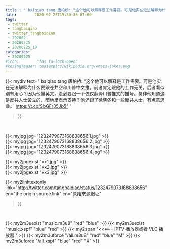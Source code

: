 ```yaml
---
title : " baiqiao tang 唐柏桥: “这个他可以解释是工作需要。可是他实在无法解释为什么要跟苍井空和川普中文推。前者肯定跟他的工作无关，后者看似别有用心？因为他懂英文，没必要跟一个仅仅翻译川普推文的推号。莫非他知道这是反共人士设立的，暗地里表示支持？他还跟了徐晓冬和一些反共人士。有点意思😄。 https://t.co/SbGFr35Jb5”  "
date:        2020-02-25T19:30:36-07:00
tags:
 - twitter
 - tangbaiqiao
 - twitter_tangbaiqiao
 - 202002
 - 20200225
 - 20200225_19
categories:
 - 20200225
#icon:        "fas fa-lock-open"
#resImgTeaser: teaserpics/wikipedia.org/emacs-jokes.png
---
```


{{< mydiv text=" baiqiao tang 唐柏桥: “这个他可以解释是工作需要。可是他实在无法解释为什么要跟苍井空和川普中文推。前者肯定跟他的工作无关，后者看似别有用心？因为他懂英文，没必要跟一个仅仅翻译川普推文的推号。莫非他知道这是反共人士设立的，暗地里表示支持？他还跟了徐晓冬和一些反共人士。有点意思😄。 https://t.co/SbGFr35Jb5”  "
>}}
<br>


 {{< myjpg jpg="1232479073168838656.1.jpg" >}}<br>  {{< myjpg jpg="1232479073168838656.2.jpg" >}}<br>  {{< myjpg jpg="1232479073168838656.3.jpg" >}}<br>  {{< myjpg jpg="1232479073168838656.4.jpg" >}}<br> 

{{< my2jpgexist "xx1.jpg" >}}<br>
{{< my2jpgexist "xx2.jpg" >}}<br>
{{< my2jpgexist "xx3.jpg" >}}<br>


{{< my2linktextonly link="http://twitter.com/tangbaiqiao/status/1232479073168838656"
en="the origin source link" cn="原始來源網址"
>}}


<br>

{{< my2m3uexist "music.m3u8" "red"  "blue" >}} {{< my2m3uexist "music.xspf" "blue" "red"  >}} {{< my2span "<<<=== IPTV 播放器或者 VLC 播放器 " >}} {{< my2m3uforce "/all.m3u8" "red"  "blue" "M" >}} {{< my2m3uforce "/all.xspf" "blue" "red"  "X" >}} 
